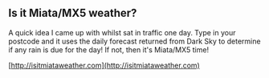 ## Is it Miata/MX5 weather?

A quick idea I came up with whilst sat in traffic one day. Type in your postcode and it uses the daily forecast returned from Dark Sky to determine if any rain is due for the day! If not, then it's Miata/MX5 time!

[http://isitmiataweather.com](http://isitmiataweather.com)